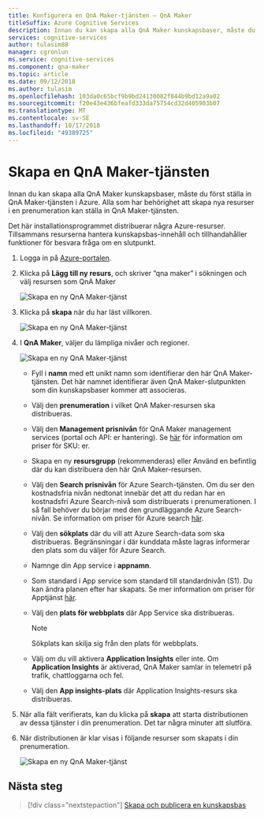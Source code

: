 ```yaml
---
title: Konfigurera en QnA Maker-tjänsten – QnA Maker
titleSuffix: Azure Cognitive Services
description: Innan du kan skapa alla QnA Maker kunskapsbaser, måste du först ställa in QnA Maker-tjänsten i Azure. Alla som har behörighet att skapa nya resurser i en prenumeration kan ställa in QnA Maker-tjänsten.
services: cognitive-services
author: tulasim88
manager: cgronlun
ms.service: cognitive-services
ms.component: qna-maker
ms.topic: article
ms.date: 09/12/2018
ms.author: tulasim
ms.openlocfilehash: 103da0c65bcf9b9bd24130082f844b9bd12a9a02
ms.sourcegitcommit: f20e43e436bfeafd333da75754cd32d405903b07
ms.translationtype: MT
ms.contentlocale: sv-SE
ms.lasthandoff: 10/17/2018
ms.locfileid: "49389725"
---
```

# <a name="create-a-qna-maker-service"></a>Skapa en QnA Maker-tjänsten

Innan du kan skapa alla QnA Maker kunskapsbaser, måste du först ställa in QnA Maker-tjänsten i Azure. Alla som har behörighet att skapa nya resurser i en prenumeration kan ställa in QnA Maker-tjänsten.

Det här installationsprogrammet distribuerar några Azure-resurser. Tillsammans resurserna hantera kunskapsbas-innehåll och tillhandahåller funktioner för besvara fråga om en slutpunkt.

1. Logga in på [Azure-portalen](<https://portal.azure.com>).

2.  Klicka på **Lägg till ny resurs**, och skriver ”qna maker” i sökningen och välj resursen som QnA Maker

    ![Skapa en ny QnA Maker-tjänst](../media/qnamaker-how-to-setup-service/create-new-resource.png)

3.  Klicka på **skapa** när du har läst villkoren.

    ![Skapa en ny QnA Maker-tjänst](../media/qnamaker-how-to-setup-service/create-new-resource-button.png)

4. I **QnA Maker**, väljer du lämpliga nivåer och regioner.

    ![Skapa en ny QnA Maker-tjänst](../media/qnamaker-how-to-setup-service/enter-qnamaker-info.png)

    * Fyll i **namn** med ett unikt namn som identifierar den här QnA Maker-tjänsten. Det här namnet identifierar även QnA Maker-slutpunkten som din kunskapsbaser kommer att associeras.
    * Välj den **prenumeration** i vilket QnA Maker-resursen ska distribueras.
    * Välj den **Management prisnivån** för QnA Maker management services (portal och API: er hantering). Se [här](https://aka.ms/qnamaker-pricing) för information om priser för SKU: er.
    * Skapa en ny **resursgrupp** (rekommenderas) eller Använd en befintlig där du kan distribuera den här QnA Maker-resursen.
    * Välj den **Search prisnivån** för Azure Search-tjänsten. Om du ser den kostnadsfria nivån nedtonat innebär det att du redan har en kostnadsfri Azure Search-nivå som distribuerats i prenumerationen. I så fall behöver du börjar med den grundläggande Azure Search-nivån. Se information om priser för Azure search [här](https://azure.microsoft.com/pricing/details/search/).
    * Välj den **sökplats** där du vill att Azure Search-data som ska distribueras. Begränsningar i där kunddata måste lagras informerar den plats som du väljer för Azure Search.
    * Namnge din App service i **appnamn**.
    * Som standard i App service som standard till standardnivån (S1). Du kan ändra planen efter har skapats. Se mer information om priser för Apptjänst [här](https://azure.microsoft.com/pricing/details/app-service/).
    * Välj den **plats för webbplats** där App Service ska distribueras.

        > [!NOTE]
        > Sökplats kan skilja sig från den plats för webbplats.

    * Välj om du vill aktivera **Application Insights** eller inte. Om **Application Insights** är aktiverad, QnA Maker samlar in telemetri på trafik, chattloggarna och fel.
    * Välj den **App insights-plats** där Application Insights-resurs ska distribueras.

5. När alla fält verifierats, kan du klicka på **skapa** att starta distributionen av dessa tjänster i din prenumeration. Det tar några minuter att slutföra.

6.  När distributionen är klar visas i följande resurser som skapats i din prenumeration.

    ![Skapa en ny QnA Maker-tjänst](../media/qnamaker-how-to-setup-service/resources-created.png)

## <a name="next-steps"></a>Nästa steg

> [!div class="nextstepaction"]
> [Skapa och publicera en kunskapsbas](../Quickstarts/create-publish-knowledge-base.md)